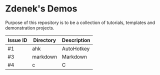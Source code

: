 # Zdenek's Demos

Purpose of this repository is to be a collection of tutorials, templates and
demonstration projects.

| Issue ID | Directory | Description |
| -------- | --------- | ----------- |
| #1       | ahk       | AutoHotkey  |
| #3       | markdown  | Markdown    |
| #4       | c         | C           |

